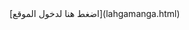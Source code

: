<!DOCTYPE html>
<html lang="en">
<head>
    <meta charset="UTF-8">
    <meta name="description" content="موقع لهجة مانجا مكانك لتجد جميع المانجا والمانهوات التي تريدها لقرأتها">
    <meta name="viewport" content="width=device-width, initial-scale=1.0">
    <link rel="stylesheet" href="https://cdnjs.cloudflare.com/ajax/libs/font-awesome/5.15.4/css/all.min.css">
    <link rel="stylesheet" href="LahjaManga.css">
    <title>Lahga Manga</title>
    <link rel="stylesheet" href="Readmk.css">
        
</head>
<body>


<div>
[اضغط هنا لدخول الموقع](lahgamanga.html)
</div>


</body>

</html>